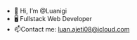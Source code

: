 - 👋 Hi, I’m @Luanigi
- 🖥️ Fullstack Web Developer
- 📫Contact me: luan.ajeti08@icloud.com

<!---
Luanigi/Luanigi is a ✨ special ✨ repository because its `README.md` (this file) appears on your GitHub profile.
You can click the Preview link to take a look at your changes.
--->
